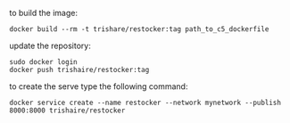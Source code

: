 to build the image:

```
docker build --rm -t trishare/restocker:tag path_to_c5_dockerfile
```
update the repository:
```
sudo docker login
docker push trishaire/restocker:tag
```
to create the serve type the following command:
```
docker service create --name restocker --network mynetwork --publish 8000:8000 trishaire/restocker
```